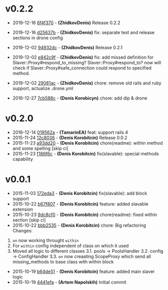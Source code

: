 # v0.2.2

* 2019-12-16 [6f4f370](../../commit/6f4f370) - __(ZhidkovDenis)__ Release 0.2.2 
* 2019-12-16 [d25637b](../../commit/d25637b) - __(ZhidkovDenis)__ fix: separate test and release sections in drone config 
* 2019-12-02 [94932dc](../../commit/94932dc) - __(ZhidkovDenis)__ Release 0.2.1 
* 2019-12-02 [e842c9f](../../commit/e842c9f) - __(ZhidkovDenis)__ fix: add missed definition for Slaver::Proxy#respond_to_missing? 
Slaver::Proxy#respond_to? now will check if Slaver::Proxy#safe_connection
could respond to specified method.

* 2019-12-02 [29081ac](../../commit/29081ac) - __(ZhidkovDenis)__ chore: remove old rails and ruby support, actualize .drone.yml 
* 2016-12-27 [7cb588c](../../commit/7cb588c) - __(Denis Korobicyn)__ chore: add dip & drone 

# v0.2.0

* 2016-12-14 [019562a](../../commit/019562a) - __(TamarinEA)__ feat: support rails 4 
* 2015-11-24 [12c8036](../../commit/12c8036) - __(Denis Korobitcin)__ Release 0.0.2 
* 2015-11-23 [a93dd20](../../commit/a93dd20) - __(Denis Korobitcin)__ chore(readme): within method and some spelling [skip ci] 
* 2015-11-23 [f186f6c](../../commit/f186f6c) - __(Denis Korobitcin)__ fix(slavable): special methods capability 

# v0.0.1

* 2015-11-03 [172eda3](../../commit/172eda3) - __(Denis Korobitcin)__ fix(slavable): add block support 
* 2015-10-22 [b67f807](../../commit/b67f807) - __(Denis Korobitcin)__ feature: added slavable extension 
* 2015-10-23 [9dc8cf0](../../commit/9dc8cf0) - __(Denis Korobitcin)__ chore(readme): fixed within section [skip ci] 
* 2015-10-22 [bbb2535](../../commit/bbb2535) - __(Denis Korobitcin)__ chore: Big refactoring 
Changes:
1. `on` now working throught `within`
2. For `within` config independent of class on which it used
3. Moved all logic to different classes
  3.1. pools -> PoolsHandler
  3.2. config -> ConfigHandler
  3.3. `on` now creaating ScopeProxy which send all missing_methods to base class with within block

* 2015-10-19 [b64de51](../../commit/b64de51) - __(Denis Korobitcin)__ feature: added main slaver logic 
* 2015-10-19 [4441efa](../../commit/4441efa) - __(Artem Napolskih)__ Initial commit 
